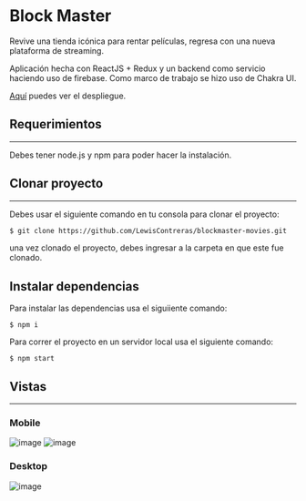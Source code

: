 # Block Master

Revive una tienda icónica para rentar películas, regresa con una nueva plataforma de streaming.

Aplicación hecha con ReactJS + Redux y un backend como servicio haciendo uso de firebase.
Como marco de trabajo se hizo uso de Chakra UI.

[Aquí](https://lewiscontreras.github.io/blockmaster-movies/) puedes ver el despliegue.


## Requerimientos 
--------

Debes tener node.js y npm para poder hacer la instalación.


## Clonar proyecto
--------

Debes usar el siguiente comando en tu consola para clonar el proyecto:

```bash
$ git clone https://github.com/LewisContreras/blockmaster-movies.git
```

una vez clonado el proyecto, debes ingresar a la carpeta en que este fue clonado.

## Instalar dependencias

Para instalar las dependencias usa el siguiiente comando:

```
$ npm i
```

Para correr el proyecto en un servidor local usa el siguiente comando:

```
$ npm start
```

## Vistas
------------------------

### Mobile


![image](https://i.imgur.com/rwfsmdJ.png)
![image](https://i.imgur.com/oyit5XV.png)

### Desktop


![image](https://i.imgur.com/jvChYsG.png)




